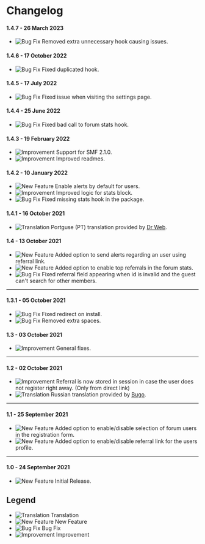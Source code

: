 # Changelog

#### 1.4.7 - 26 March 2023
- ![Bug Fix](https://smftricks.com/assets/changelog/bug--minus.png) Removed extra unnecessary hook causing issues.

#### 1.4.6 - 17 October 2022
- ![Bug Fix](https://smftricks.com/assets/changelog/bug--minus.png) Fixed duplicated hook.

#### 1.4.5 - 17 July 2022
- ![Bug Fix](https://smftricks.com/assets/changelog/bug--minus.png) Fixed issue when visiting the settings page.

#### 1.4.4 - 25 June 2022
- ![Bug Fix](https://smftricks.com/assets/changelog/bug--minus.png) Fixed bad call to forum stats hook.

#### 1.4.3 - 19 February 2022
- ![Improvement](https://smftricks.com/assets/changelog/tag--pencil.png) Support for SMF 2.1.0.
- ![Improvement](https://smftricks.com/assets/changelog/tag--pencil.png) Improved readmes.

#### 1.4.2 - 10 January 2022
- ![New Feature](https://smftricks.com/assets/changelog/tag--plus.png) Enable alerts by default for users.
- ![Improvement](https://smftricks.com/assets/changelog/tag--pencil.png) Improved logic for stats block.
- ![Bug Fix](https://smftricks.com/assets/changelog/bug--minus.png) Fixed missing stats hook in the package.

#### 1.4.1 - 16 October 2021
- ![Translation](https://smftricks.com/assets/changelog/language.png) Portguse (PT) translation provided by [Dr Web](https://www.simplemachines.org/community/index.php?action=profile;u=144998).

#### 1.4 - 13 October 2021
- ![New Feature](https://smftricks.com/assets/changelog/tag--plus.png) Added option to send alerts regarding an user using referral link.
- ![New Feature](https://smftricks.com/assets/changelog/tag--plus.png) Added option to enable top referrals in the forum stats.
- ![Bug Fix](https://smftricks.com/assets/changelog/bug--minus.png) Fixed referral field appearing when id is invalid and the guest can't search for other members.
---
#### 1.3.1 - 05 October 2021
- ![Bug Fix](https://smftricks.com/assets/changelog/bug--minus.png) Fixed redirect on install.
- ![Bug Fix](https://smftricks.com/assets/changelog/bug--minus.png) Removed extra spaces.

#### 1.3 - 03 October 2021
- ![Improvement](https://smftricks.com/assets/changelog/tag--pencil.png) General fixes.
---
#### 1.2 - 02 October 2021
- ![Improvement](https://smftricks.com/assets/changelog/tag--pencil.png) Referral is now stored in session in case the user does not register right away. (Only from direct link)
- ![Translation](https://smftricks.com/assets/changelog/language.png) Russian translation provided by [Bugo](https://www.simplemachines.org/community/index.php?action=profile;u=229017).
---
#### 1.1 - 25 September 2021
- ![New Feature](https://smftricks.com/assets/changelog/tag--plus.png) Added option to enable/disable selection of forum users in the registration form.
- ![New Feature](https://smftricks.com/assets/changelog/tag--plus.png) Added option to enable/disable referral link for the users profile.
---
#### 1.0 - 24 September 2021
- ![New Feature](https://smftricks.com/assets/changelog/tag--plus.png) Initial Release.

## Legend
- ![Translation](https://smftricks.com/assets/changelog/language.png) Translation
- ![New Feature](https://smftricks.com/assets/changelog/tag--plus.png) New Feature
- ![Bug Fix](https://smftricks.com/assets/changelog/bug--minus.png) Bug Fix
- ![Improvement](https://smftricks.com/assets/changelog/tag--pencil.png) Improvement
